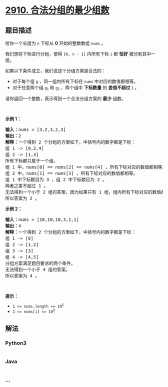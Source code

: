 # [2910. 合法分组的最少组数](https://leetcode-cn.com/problems/minimum-number-of-groups-to-create-a-valid-assignment)



## 题目描述

<!-- 这里写题目描述 -->

<p>给你一个长度为 <code>n</code>&nbsp;下标从 <strong>0</strong>&nbsp;开始的整数数组&nbsp;<code>nums</code>&nbsp;。</p>

<p>我们想将下标进行分组，使得&nbsp;<code>[0, n - 1]</code>&nbsp;内所有下标&nbsp;<code>i</code>&nbsp;都 <strong>恰好</strong> 被分到其中一组。</p>

<p>如果以下条件成立，我们说这个分组方案是合法的：</p>

<ul>
	<li>对于每个组&nbsp;<code>g</code>&nbsp;，同一组内所有下标在&nbsp;<code>nums</code>&nbsp;中对应的数值都相等。</li>
	<li>对于任意两个组&nbsp;<code>g<sub>1</sub></code> 和&nbsp;<code>g<sub>2</sub></code>&nbsp;，两个组中&nbsp;<strong>下标数量</strong> 的&nbsp;<strong>差值不超过&nbsp;</strong><code>1</code>&nbsp;。</li>
</ul>

<p>请你返回一个整数，表示得到一个合法分组方案的 <strong>最少</strong>&nbsp;组数。</p>

<p>&nbsp;</p>

<p><strong class="example">示例 1：</strong></p>

<pre>
<b>输入：</b>nums = [3,2,3,2,3]
<b>输出：</b>2
<b>解释：</b>一个得到 2 个分组的方案如下，中括号内的数字都是下标：
组 1 -&gt; [0,2,4]
组 2 -&gt; [1,3]
所有下标都只属于一个组。
组 1 中，nums[0] == nums[2] == nums[4] ，所有下标对应的数值都相等。
组 2 中，nums[1] == nums[3] ，所有下标对应的数值都相等。
组 1 中下标数目为 3 ，组 2 中下标数目为 2 。
两者之差不超过 1 。
无法得到一个小于 2 组的答案，因为如果只有 1 组，组内所有下标对应的数值都要相等。
所以答案为 2 。</pre>

<p><strong class="example">示例 2：</strong></p>

<pre>
<b>输入：</b>nums = [10,10,10,3,1,1]
<b>输出：</b>4
<b>解释：</b>一个得到 2 个分组的方案如下，中括号内的数字都是下标：
组 1 -&gt; [0]
组 2 -&gt; [1,2]
组 3 -&gt; [3]
组 4 -&gt; [4,5]
分组方案满足题目要求的两个条件。
无法得到一个小于 4 组的答案。
所以答案为 4 。</pre>

<p>&nbsp;</p>

<p><strong>提示：</strong></p>

<ul>
	<li><code>1 &lt;= nums.length &lt;= 10<sup>5</sup></code></li>
	<li><code>1 &lt;= nums[i] &lt;= 10<sup>9</sup></code></li>
</ul>


## 解法

<!-- 这里可写通用的实现逻辑 -->

<!-- tabs:start -->

### **Python3**

<!-- 这里可写当前语言的特殊实现逻辑 -->

```python

```

### **Java**

<!-- 这里可写当前语言的特殊实现逻辑 -->

```java

```

### **...**

```

```

<!-- tabs:end -->
